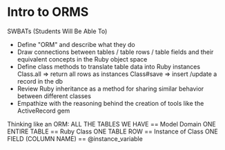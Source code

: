 # Intro to ORMS

SWBATs (Students Will Be Able To)

- Define "ORM" and describe what they do
- Draw connections between tables / table rows / table fields and their equivalent concepts in the Ruby object space
- Define class methods to translate table data into Ruby instances
  Class.all => return all rows as instances
  Class#save => insert /update a record in the db
- Review Ruby inheritance as a method for sharing similar behavior between different classes
- Empathize with the reasoning behind the creation of tools like the ActiveRecord gem

Thinking like an ORM:
ALL THE TABLES WE HAVE  == Model Domain
ONE ENTIRE TABLE        == Ruby Class
ONE TABLE ROW           == Instance of Class
ONE FIELD (COLUMN NAME) == @instance_variable
